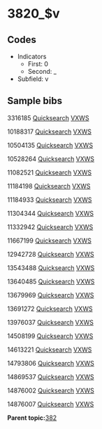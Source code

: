 # 3820\_$v

## Codes

-   Indicators
    -   First: 0
    -   Second: \_
-   Subfield: v

## Sample bibs

3316185 [Quicksearch](https://search.library.yale.edu/catalog/3316185) [VXWS](http://prodorbis.library.yale.edu:7014/vxws/GetHoldingsService?bibId=3316185)

10188317 [Quicksearch](https://search.library.yale.edu/catalog/10188317) [VXWS](http://prodorbis.library.yale.edu:7014/vxws/GetHoldingsService?bibId=10188317)

10504135 [Quicksearch](https://search.library.yale.edu/catalog/10504135) [VXWS](http://prodorbis.library.yale.edu:7014/vxws/GetHoldingsService?bibId=10504135)

10528264 [Quicksearch](https://search.library.yale.edu/catalog/10528264) [VXWS](http://prodorbis.library.yale.edu:7014/vxws/GetHoldingsService?bibId=10528264)

11082521 [Quicksearch](https://search.library.yale.edu/catalog/11082521) [VXWS](http://prodorbis.library.yale.edu:7014/vxws/GetHoldingsService?bibId=11082521)

11184198 [Quicksearch](https://search.library.yale.edu/catalog/11184198) [VXWS](http://prodorbis.library.yale.edu:7014/vxws/GetHoldingsService?bibId=11184198)

11184933 [Quicksearch](https://search.library.yale.edu/catalog/11184933) [VXWS](http://prodorbis.library.yale.edu:7014/vxws/GetHoldingsService?bibId=11184933)

11304344 [Quicksearch](https://search.library.yale.edu/catalog/11304344) [VXWS](http://prodorbis.library.yale.edu:7014/vxws/GetHoldingsService?bibId=11304344)

11332942 [Quicksearch](https://search.library.yale.edu/catalog/11332942) [VXWS](http://prodorbis.library.yale.edu:7014/vxws/GetHoldingsService?bibId=11332942)

11667199 [Quicksearch](https://search.library.yale.edu/catalog/11667199) [VXWS](http://prodorbis.library.yale.edu:7014/vxws/GetHoldingsService?bibId=11667199)

12942728 [Quicksearch](https://search.library.yale.edu/catalog/12942728) [VXWS](http://prodorbis.library.yale.edu:7014/vxws/GetHoldingsService?bibId=12942728)

13543488 [Quicksearch](https://search.library.yale.edu/catalog/13543488) [VXWS](http://prodorbis.library.yale.edu:7014/vxws/GetHoldingsService?bibId=13543488)

13640485 [Quicksearch](https://search.library.yale.edu/catalog/13640485) [VXWS](http://prodorbis.library.yale.edu:7014/vxws/GetHoldingsService?bibId=13640485)

13679969 [Quicksearch](https://search.library.yale.edu/catalog/13679969) [VXWS](http://prodorbis.library.yale.edu:7014/vxws/GetHoldingsService?bibId=13679969)

13691272 [Quicksearch](https://search.library.yale.edu/catalog/13691272) [VXWS](http://prodorbis.library.yale.edu:7014/vxws/GetHoldingsService?bibId=13691272)

13976037 [Quicksearch](https://search.library.yale.edu/catalog/13976037) [VXWS](http://prodorbis.library.yale.edu:7014/vxws/GetHoldingsService?bibId=13976037)

14508199 [Quicksearch](https://search.library.yale.edu/catalog/14508199) [VXWS](http://prodorbis.library.yale.edu:7014/vxws/GetHoldingsService?bibId=14508199)

14613221 [Quicksearch](https://search.library.yale.edu/catalog/14613221) [VXWS](http://prodorbis.library.yale.edu:7014/vxws/GetHoldingsService?bibId=14613221)

14793806 [Quicksearch](https://search.library.yale.edu/catalog/14793806) [VXWS](http://prodorbis.library.yale.edu:7014/vxws/GetHoldingsService?bibId=14793806)

14869537 [Quicksearch](https://search.library.yale.edu/catalog/14869537) [VXWS](http://prodorbis.library.yale.edu:7014/vxws/GetHoldingsService?bibId=14869537)

14876002 [Quicksearch](https://search.library.yale.edu/catalog/14876002) [VXWS](http://prodorbis.library.yale.edu:7014/vxws/GetHoldingsService?bibId=14876002)

14876007 [Quicksearch](https://search.library.yale.edu/catalog/14876007) [VXWS](http://prodorbis.library.yale.edu:7014/vxws/GetHoldingsService?bibId=14876007)

**Parent topic:**[382](../../tags/382/382.md)


